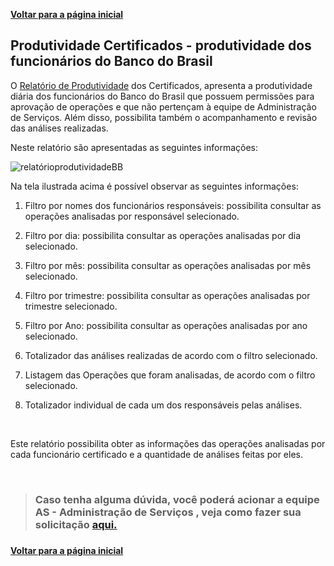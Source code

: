 <b> <a href=https://fontes.intranet.bb.com.br/ctl/publico/atendimento/-/blob/master/README.md> Voltar para a página inicial</b> </a><p>


## <b>Produtividade Certificados - produtividade dos funcionários do Banco do Brasil</b>
O [Relatório de Produtividade](https://pwbi.intranet.bb.com.br/reports/powerbi/%5BP%C3%BAblica%5D/VITEC/PTT/GECIS/D45/AS%20-%20Paineis%20da%20Equipe/Analise%20de%20Opera%C3%A7%C3%B5es%20-%20Certificados) dos Certificados, apresenta a produtividade diária dos funcionários do Banco do Brasil que possuem permissões para aprovação de operações e que não pertençam à equipe de Administração de Serviços. Além disso, possibilita também o acompanhamento e revisão das análises realizadas.<p>

Neste relatório são apresentadas as seguintes informações:<p>
![relatórioprodutividadeBB](/uploads/774da49f444938d305edbb58e2f65d6d/relatórioprodutividadeBB.png)<p>
Na tela ilustrada acima  é possível observar as seguintes informações:

1. Filtro por nomes dos funcionários responsáveis: possibilita consultar as operações analisadas por responsável selecionado.

2. Filtro por dia: possibilita consultar as operações analisadas por dia selecionado.

3. Filtro por mês: possibilita consultar as operações analisadas por mês selecionado.

4. Filtro por trimestre: possibilita consultar as operações analisadas por trimestre selecionado.

5. Filtro por Ano: possibilita consultar as operações analisadas por ano selecionado.

6. Totalizador das análises realizadas de acordo com o filtro selecionado.

7. Listagem das Operações que foram analisadas, de acordo com o filtro selecionado.

8. Totalizador individual de cada um dos responsáveis pelas análises.<p>
<br>

Este relatório possibilita obter as informações das operações analisadas por cada funcionário certificado e a quantidade de análises feitas por eles.<p>
<br>

> ### Caso tenha alguma dúvida, você poderá acionar a equipe AS - Administração de Serviços , veja como fazer sua solicitação <b> <a href=https://fontes.intranet.bb.com.br/ctl/publico/atendimento/-/blob/master/Cat%C3%A1logo_de_Aplica%C3%A7%C3%B5es%20/Como_Solicitar_Atendimento.md> aqui.</b></a><h3>
<b> <a href=https://fontes.intranet.bb.com.br/ctl/publico/atendimento/-/blob/master/README.md> Voltar para a página inicial</b> </a>
